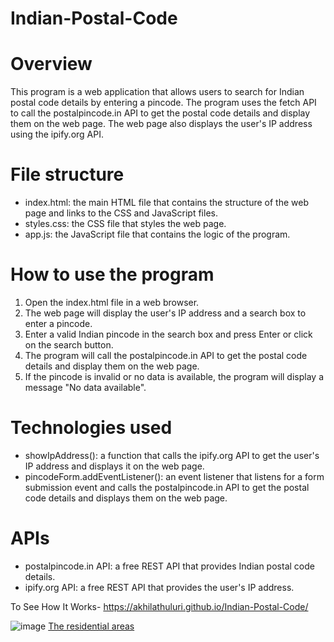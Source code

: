 # Indian-Postal-Code

# Overview

This program is a web application that allows users to search for Indian postal code details by entering a pincode. The program uses the fetch API to call the postalpincode.in API to get the postal code details and display them on the web page. The web page also displays the user's IP address using the ipify.org API.

# File structure
- index.html: the main HTML file that contains the structure of the web page and links to the CSS and JavaScript files.
- styles.css: the CSS file that styles the web page.
- app.js: the JavaScript file that contains the logic of the program.

# How to use the program

1. Open the index.html file in a web browser.
2. The web page will display the user's IP address and a search box to enter a pincode.
3. Enter a valid Indian pincode in the search box and press Enter or click on the search button.
4. The program will call the postalpincode.in API to get the postal code details and display them on the web page.
5. If the pincode is invalid or no data is available, the program will display a message "No data available".

# Technologies used

- showIpAddress(): a function that calls the ipify.org API to get the user's IP address and displays it on the web page.
- pincodeForm.addEventListener(): an event listener that listens for a form submission event and calls the postalpincode.in API to get the postal code details and displays them on the web page.

# APIs

- postalpincode.in API: a free REST API that provides Indian postal code details.
- ipify.org API: a free REST API that provides the user's IP address.


To See How It Works- https://akhilathuluri.github.io/Indian-Postal-Code/

![image](https://user-images.githubusercontent.com/89147384/226204573-bd735a85-b843-4097-9551-08fbc4b8b499.png)
[The residential areas]([https://github.com/kolumnin/Indian-Postal-Code/edit/main/READ](https://github.com/kolumnin/Indian-Postal-Code/blob/10251293be886c40056c87524c2fb0b21ad86dca/Residence.html))
